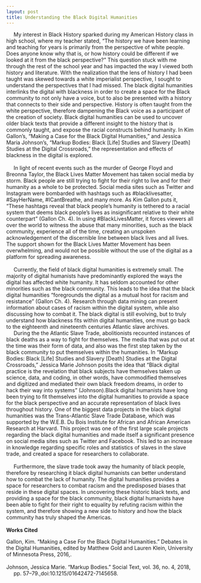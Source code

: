 ```yaml
---
layout: post
title: Understanding the Black Digital Humanities
--- 
```

&nbsp;&nbsp;&nbsp;&nbsp;&nbsp;My interest in Black History sparked during my American History class in high school, where my teacher stated, “The history we have been learning and teaching for years is primarily from the perspective of white people. Does anyone know why that is, or how history could be different if we looked at it from the black perspective?” This question stuck with me through the rest of the school year and has impacted the way I viewed both history and literature. With the realization that the lens of history I had been taught was skewed towards a white imperialist perspective, I sought to understand the perspectives that I had missed. The black digital humanities interlinks the digital with blackness in order to create a space for the Black community to not only have a voice, but to also be presented with a history that connects to their side and perspective. History is often taught from the white perspective, therefore dampening the Black voice as a participant of the creation of society. Black digital humanities can be used to uncover older black texts that provide a different insight to the history that is commonly taught, and expose the racial constructs behind humanity. In Kim Gallon’s, “Making a Case for the Black Digital Humanities,” and Jessica Maria Johnson’s, “Markup Bodies: Black [Life] Studies and Slavery [Death] Studies at the Digital Crossroads,” the representation and effects of blackness in the digital is explored. 
<br>
<br>
     &nbsp;&nbsp;&nbsp;&nbsp;&nbsp;In light of recent events such as the murder of George Floyd and Breonna Taylor, the Black Lives Matter Movement has taken social media by storm. Black people are still trying to fight for their right to live and for their humanity as a whole to be protected. Social media sites such as Twitter and Instagram were bombarded with hashtags such as #blacklivesatter, #SayHerName, #ICantBreathe, and many more. As Kim Gallon puts it, “These hashtags reveal that black people’s humanity is tethered to a racial system that deems black people’s lives as insignificant relative to their white counterpart” (Gallon Ch. 4). In using #BlackLivesMatter, it forces viewers all over the world to witness the abuse that many minorities, such as the black community, experience all of the time, creating an unspoken acknowledgement of the discernible line between black lives and all lives. The support shown for the Black Lives Matter Movement has been overwhelming, and would not be possible without the use of the digital as a platform for spreading awareness.  
<br>
	&nbsp;&nbsp;&nbsp;&nbsp;&nbsp;Currently, the field of black digital humanities is extremely small. The majority of digital humanists have predominantly explored the ways the digital has affected white humanity. It has seldom accounted for other minorities such as the black community. This leads to the idea that the black digital humanities “foregrounds the digital as a mutual host for racism and resistance” (Gallon Ch. 4). Research through data mining can present information about cases of racism within the digital system, while also discussing how to combat it. The black digital is still evolving, but to truly understand how blackness fits within digital humanities, one must go back to the eighteenth and nineteenth centuries Atlantic slave archives. 
<br>
	&nbsp;&nbsp;&nbsp;&nbsp;&nbsp;During the the Atlantic Slave Trade, abolitionists recounted instances of black deaths as a way to fight for themselves. The media that was put out at the time was their form of data, and also was the first step taken by the black community to put themselves within the humanities. In “Markup Bodies: Black [Life] Studies and Slavery [Death] Studies at the Digital Crossroads,” Jessica Marie Johnson posits the idea that “Black digital practice is the revelation that black subjects have themselves taken up science, data, and coding, in other words, have commodified themselves and digitized and mediated their own black freedom dreams, in order to hack their way into systems” (Johnson).Black digital humanists have long been trying to fit themselves into the digital humanities to provide a space for the black perspective and an accurate representation of black lives throughout history. One of the biggest data projects in the black digital humanities was the Trans-Atlantic Slave Trade Database, which was supported by the W.E.B. Du Bois Institute for African and African American Research at Harvard. This project was one of the first large scale projects regarding the black digital humanities and made itself a significant presence on social media sites such as Twitter and Facebook. This led to an increase in knowledge regarding specific roles and statistics of slaves in the slave trade, and created a space for researchers to collaborate.
<br>
<br>
&nbsp;&nbsp;&nbsp;&nbsp;&nbsp;Furthermore, the slave trade took away the humanity of black people, therefore by researching it black digital humanists can better understand how to combat the lack of humanity. The digital humanities provides a space for researchers to combat racism and the predisposed biases that reside in these digital spaces. In uncovering these historic black texts, and providing a space for the black community, black digital humanists have been able to fight for their right to equality by refuting racism within the system, and therefore showing a new side to history and how the black community has truly shaped the Americas.  
<br>
<b>Works Cited</b>

Gallon, Kim. “Making a Case For the Black Digital Humanities.” Debates in the Digital Humanities, edited by Matthew Gold and Lauren Klein, University of Minnesota Press, 2016,.  
<br>
Johnson, Jessica Marie. “Markup Bodies.” Social Text, vol. 36, no. 4, 2018, &nbsp;&nbsp;&nbsp;&nbsp;&nbsp;pp. 57–79.,doi:10.1215/01642472-7145658. 